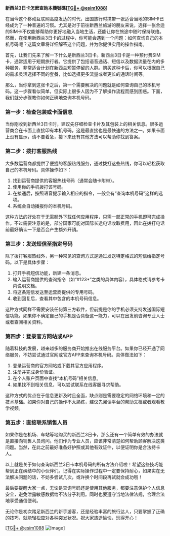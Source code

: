 **新西兰3日卡怎麽查詢本機號碼[[TG💪+ @esim1088](https://t.me/s/esim1088)]**

在当今这个移动互联网高度发达的时代，出国旅行时携带一张适合当地的SIM卡已经成为了一种普遍的习惯。尤其是对于前往新西兰旅游的朋友来说，选择一张合适的SIM卡不仅能够帮助你更好地融入当地生活，还能让你在旅途中随时保持联络。然而，在使用新西兰3日卡的过程中，你可能会遇到一个问题：如何查询自己的本机号码呢？这篇文章将详细解答这个问题，并为你提供实用的操作指南。

首先，让我们先来了解一下什么是新西兰3日卡。新西兰3日卡是一种预付费SIM卡，通常适用于短期旅行者。它提供了包括语音通话、短信以及数据流量在内的多种服务，非常适合计划在新西兰短暂停留的人群。购买这种卡后，你可以根据自己的需求灵活选择不同的套餐，比如选择更多流量或者更长的通话时间等。

那么，当你拿到这张卡之后，第一个需要解决的问题就是如何查询自己的本机号码。这一步骤看似简单，但实际上很多人因为不了解操作流程而感到困惑。下面，我们就分步骤教你如何正确地查询本机号码。

### **第一步：检查包装或卡面信息**
当你刚收到新西兰3日卡时，建议先仔细检查卡片及其包装上的相关信息。很多运营商会在卡面上直接印有本机号码，这是最直接也是最快速的方法之一。如果卡面上没有显示，请不要着急，接下来还有其他方法可以帮助你找到答案。

### **第二步：拨打客服热线**
大多数运营商都提供了便捷的客服热线服务，通过拨打这些热线，你可以轻松获取自己的本机号码。具体操作如下：
1. 找到运营商提供的客服热线号码（通常会随卡附带）。
2. 使用你的手机拨打该号码。
3. 在接通后，按照语音提示输入相应的指令，一般会有“查询本机号码”这样的选项。
4. 系统会自动播报你的本机号码。

这种方法的好处在于无需额外下载任何应用程序，只需一部正常的手机即可完成操作。不过需要注意的是，部分国家可能对国际长途电话收取费用，因此在拨打电话前最好确认一下是否会产生额外开销。

### **第三步：发送短信至指定号码**
除了拨打客服热线外，另一种常见的查询方式是通过发送特定格式的短信给指定号码。以下是具体步骤：
1. 打开手机短信功能，新建一条消息。
2. 输入运营商提供的查询指令（如“#123*”之类的具体内容），具体格式请参考卡内说明文档。
3. 将这条短信发送至运营商提供的专用号码。
4. 收到回复后，查看其中包含的本机号码信息。

这种方式同样不需要安装任何第三方软件，但前提是你的手机必须支持发送国际短信功能。如果你不确定自己的手机是否具备这一能力，可以在出发前咨询专业人士或者查阅相关资料。

### **第四步：登录官方网站或APP**
随着科技的发展，越来越多的服务商开始推出在线服务平台。如果你已经开通了网络服务，不妨尝试通过官网或官方APP来查询本机号码。具体做法如下：
1. 登录运营商的官方网站或下载其官方应用程序。
2. 注册并完成身份验证。
3. 在个人账户页面中查找“本机号码”相关信息。
4. 如果找不到相关信息，可以尝试联系在线客服寻求帮助。

这种方式的优点在于信息更新及时且全面，缺点则是需要稳定的网络环境和一定的技术基础。如果你对自己的操作不太熟练，建议先阅读平台的帮助文档或者观看教学视频。

### **第五步：直接联系销售人员**
如果你是在机场、车站等地购买的新西兰3日卡，那么还有一个简单有效的办法就是直接向销售人员询问。他们作为专业人员，应该非常清楚如何帮助顾客解决这类问题。当然，在此之前最好准备好护照或其他有效证件，以便证明你是合法持卡人。

以上就是关于如何查询新西兰3日卡本机号码的所有方法介绍啦！希望这些技巧能帮到正在纠结中的小伙伴们。记得在实际操作过程中一定要保持耐心，如果实在无法解决问题的话，不妨多尝试几次，或许换个时间段再试就会成功哦！

最后要提醒大家一点，无论是查询号码还是使用其他服务，都要注意保护个人信息安全，避免泄露敏感数据给不法分子利用。同时也要遵守当地法律法规，合理合法地享受通信便利。

无论你是初次踏足新西兰的新手游客，还是经验丰富的旅行达人，只要掌握了正确的技巧，就能轻松应对各种突发状况。祝大家旅途愉快，玩得开心！

[[TG💪+ @esim1088](https://t.me/s/esim1088) ![Image](https://i.postimg.cc/4NQfJmqS/Snipaste-2025-05-13-00-14-12.png)]